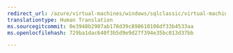 ```yaml
---
redirect_url: /azure/virtual-machines/windows/sqlclassic/virtual-machines-windows-classic-sql-automated-patching
translationtype: Human Translation
ms.sourcegitcommit: 0e3948b2907ab178d39c898610106df33b4533aa
ms.openlocfilehash: 729ba1dac640f3b5d9e9d27f394e35bc013d37bb

---
```



<!--HONumber=Feb17_HO2-->


